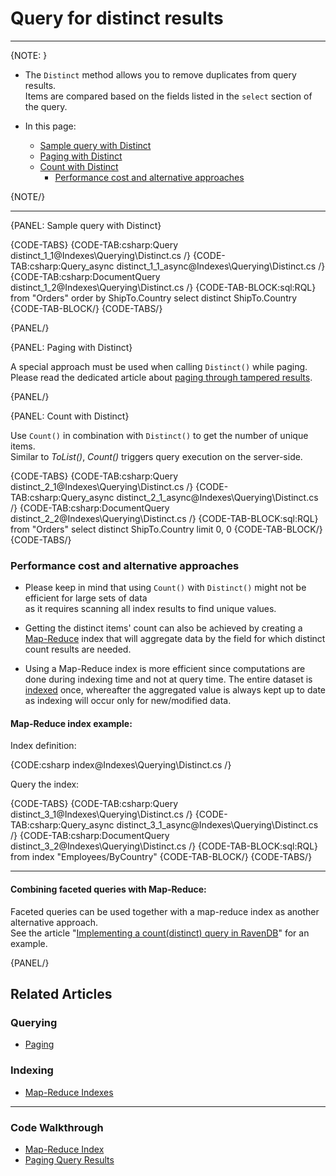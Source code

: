 # Query for distinct results
---

{NOTE: }

* The `Distinct` method allows you to remove duplicates from query results.  
  Items are compared based on the fields listed in the `select` section of the query. 

* In this page:
   * [Sample query with Distinct](../../indexes/querying/distinct#sample-query-with-distinct)
   * [Paging with Distinct](../../indexes/querying/distinct#paging-with-distinct)
   * [Count with Distinct](../../indexes/querying/distinct#count-with-distinct)
      * [Performance cost and alternative approaches](../../indexes/querying/distinct#performance-cost-and-alternative-approaches)

{NOTE/}

---

{PANEL: Sample query with Distinct}

{CODE-TABS}
{CODE-TAB:csharp:Query distinct_1_1@Indexes\Querying\Distinct.cs /}
{CODE-TAB:csharp:Query_async distinct_1_1_async@Indexes\Querying\Distinct.cs /}
{CODE-TAB:csharp:DocumentQuery distinct_1_2@Indexes\Querying\Distinct.cs /}
{CODE-TAB-BLOCK:sql:RQL}
from "Orders"
order by ShipTo.Country
select distinct ShipTo.Country
{CODE-TAB-BLOCK/}
{CODE-TABS/}

{PANEL/} 

{PANEL:  Paging with Distinct}

A special approach must be used when calling `Distinct()` while paging.  
Please read the dedicated article about [paging through tampered results](../../indexes/querying/paging#paging-through-tampered-results).  

{PANEL/}

{PANEL: Count with Distinct}

Use `Count()` in combination with `Distinct()` to get the number of unique items.  
Similar to _ToList()_, _Count()_ triggers query execution on the server-side.

{CODE-TABS}
{CODE-TAB:csharp:Query distinct_2_1@Indexes\Querying\Distinct.cs /}
{CODE-TAB:csharp:Query_async distinct_2_1_async@Indexes\Querying\Distinct.cs /}
{CODE-TAB:csharp:DocumentQuery distinct_2_2@Indexes\Querying\Distinct.cs /}
{CODE-TAB-BLOCK:sql:RQL}
from "Orders"
select distinct ShipTo.Country
limit 0, 0
{CODE-TAB-BLOCK/}
{CODE-TABS/}

### Performance cost and alternative approaches

* Please keep in mind that using `Count()` with `Distinct()` might not be efficient for large sets of data  
  as it requires scanning all index results to find unique values.

* Getting the distinct items' count can also be achieved by creating a [Map-Reduce](../../indexes/map-reduce-indexes) index 
  that will aggregate data by the field for which distinct count results are needed.

* Using a Map-Reduce index is more efficient since computations are done during indexing time and not at query time. 
  The entire dataset is [indexed](../../indexes/creating-and-deploying) once, 
  whereafter the aggregated value is always kept up to date as indexing will occur only for new/modified data.  

#### Map-Reduce index example:

Index definition:

{CODE:csharp index@Indexes\Querying\Distinct.cs /}

Query the index:

{CODE-TABS}
{CODE-TAB:csharp:Query distinct_3_1@Indexes\Querying\Distinct.cs /}
{CODE-TAB:csharp:Query_async distinct_3_1_async@Indexes\Querying\Distinct.cs /}
{CODE-TAB:csharp:DocumentQuery distinct_3_2@Indexes\Querying\Distinct.cs /}
{CODE-TAB-BLOCK:sql:RQL}
from index "Employees/ByCountry"
{CODE-TAB-BLOCK/}
{CODE-TABS/}

---

#### Combining faceted queries with Map-Reduce:

Faceted queries can be used together with a map-reduce index as another alternative approach.  
See the article "[Implementing a count(distinct) query in RavenDB](https://ravendb.net/articles/implementing-a-countdistinct-query-in-ravendb)" for an example.

{PANEL/} 

## Related Articles

### Querying

- [Paging](../../indexes/querying/paging)

### Indexing

- [Map-Reduce Indexes](../../indexes/map-reduce-indexes)

---

### Code Walkthrough

- [Map-Reduce Index](https://demo.ravendb.net/demos/csharp/static-indexes/map-reduce-index)
- [Paging Query Results](https://demo.ravendb.net/demos/csharp/queries/paging-query-results)
